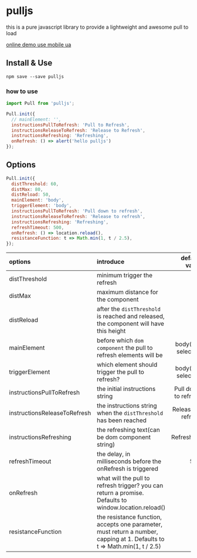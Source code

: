 # pulljs
this is a pure javascript library to provide a lightweight and awesome pull to load

[online demo use mobile ua](https://stephenkingsley.github.io/pulljs.html)

## Install & Use

```shell
npm save --save pulljs
```

### how to use

```js
import Pull from 'pulljs';

Pull.init({
  // mainElement: '',
  instructionsPullToRefresh: 'Pull to Refresh',
  instructionsReleaseToRefresh: 'Release to Refresh',
  instructionsRefreshing: 'Refreshing',
  onRefresh: () => alert('hello pulljs')
});
```

## Options

```js
Pull.init({
  distThreshold: 60,
  distMax: 80,
  distReload: 50,
  mainElement: 'body',
  triggerElement: 'body',
  instructionsPullToRefresh: 'Pull down to refresh',
  instructionsReleaseToRefresh: 'Release to refresh',
  instructionsRefreshing: 'Refreshing',
  refreshTimeout: 500,
  onRefresh: () => location.reload(),
  resistanceFunction: t => Math.min(1, t / 2.5),
});
```

| options | introduce | default value |
|:--------|:----------|--------------:|
|distThreshold|minimum trigger the refresh|60|
|distMax|maximum distance for the component|80|
|distReload|after the `distThreshold` is reached and released, the component will have this height|50|
|mainElement|before which `dom component` the pull to refresh elements will be|body(css selector)|
|triggerElement|which element should trigger the pull to refresh?|body(css selector)|
|instructionsPullToRefresh|the initial instructions string|Pull down to refresh|
|instructionsReleaseToRefresh|the instructions string when the `distThreshold` has been reached|Release to refresh|
|instructionsRefreshing|the refreshing text(can be dom component string)|Refreshing|
|refreshTimeout|the delay, in milliseconds before the onRefresh is triggered|500|
|onRefresh|what will the pull to refresh trigger? you can return a promise. Defaults to window.location.reload()|null|
|resistanceFunction|the resistance function, accepts one parameter, must return a number, capping at 1. Defaults to t => Math.min(1, t / 2.5)|null|
